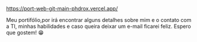 https://port-web-git-main-phdrox.vercel.app/

Meu portifólio,por irá encontrar alguns detalhes sobre mim e o contato com a TI, minhas habilidades e caso queira deixar um e-mail ficarei feliz. Espero que gostem! 😁